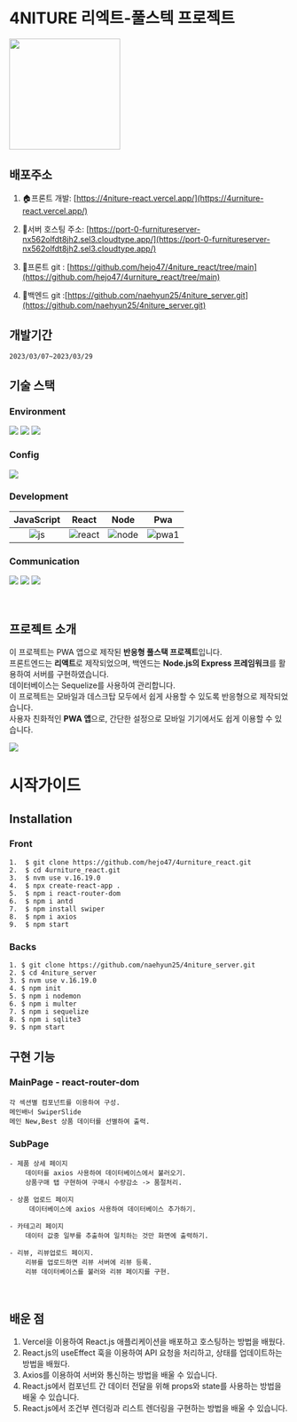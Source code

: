 # 4NITURE 리엑트-풀스텍 프로젝트

<img src="https://user-images.githubusercontent.com/120350423/228405302-749b0572-6b64-4a6a-bb7b-d735ac759710.png" width="200"/>

## 배포주소

1. 🏠프론트 개발: [https://4niture-react.vercel.app/](https://4urniture-react.vercel.app/)

2. 🏢서버 호스팅 주소: [https://port-0-furnitureserver-nx562olfdt8jh2.sel3.cloudtype.app/](https://port-0-furnitureserver-nx562olfdt8jh2.sel3.cloudtype.app/)

3. 🚀프론트 git : [https://github.com/hejo47/4niture_react/tree/main](https://github.com/hejo47/4urniture_react/tree/main)

4. 🚀백엔드 git :[https://github.com/naehyun25/4niture_server.git](https://github.com/naehyun25/4niture_server.git)

## 개발기간

    2023/03/07~2023/03/29

## 기술 스택

### Environment

<img src="https://img.shields.io/badge/visualstudio-018EF5?style=for-the-badge&logo=visualstudiocode&logoColor=white"> <img src="https://img.shields.io/badge/github-181717?style=for-the-badge&logo=github&logoColor=white">
<img src="https://img.shields.io/badge/git-F05032?style=for-the-badge&logo=git&logoColor=white">

### Config

<img src="https://img.shields.io/badge/npm-CB3837?style=for-the-badge&logo=npm&logoColor=white">

### Development

| JavaScript |  React   |  Node   |   Pwa   |
| :--------: | :------: | :-----: | :-----: |
|   ![js]    | ![react] | ![node] | ![pwa1] |

### Communication

<img src="https://img.shields.io/badge/slack-4A154B?style=for-the-badge&logo=slack&logoColor=white"> <img src="https://img.shields.io/badge/notion-000000?style=for-the-badge&logo=notion&logoColor=white"> <img src="https://img.shields.io/badge/figma-F24E1E?style=for-the-badge&logo=figma&logoColor=white">

<br>

## 프로젝트 소개

이 프로젝트는 PWA 앱으로 제작된 **반응형 풀스택 프로젝트**입니다.  
프론트엔드는 **리액트**로 제작되었으며, 백엔드는 **Node.js의 Express 프레임워크**를 활용하여 서버를 구현하였습니다.  
데이터베이스는 Sequelize를 사용하여 관리합니다.  
이 프로젝트는 모바일과 데스크탑 모두에서 쉽게 사용할 수 있도록 반응형으로 제작되었습니다.  
사용자 친화적인 **PWA 앱**으로, 간단한 설정으로 모바일 기기에서도 쉽게 이용할 수 있습니다.
<br>

<img src="./images/mainpage.png">
<br>

# 시작가이드

## Installation

### Front

    1.  $ git clone https://github.com/hejo47/4urniture_react.git
    2.  $ cd 4urniture_react.git
    3.  $ nvm use v.16.19.0
    4.  $ npx create-react-app .
    5.  $ npm i react-router-dom
    6.  $ npm i antd
    7.  $ npm install swiper
    8.  $ npm i axios
    9.  $ npm start

### Backs

    1. $ git clone https://github.com/naehyun25/4niture_server.git
    2. $ cd 4niture_server
    3. $ nvm use v.16.19.0
    4. $ npm init
    5. $ npm i nodemon
    6. $ npm i multer
    7. $ npm i sequelize
    8. $ npm i sqlite3
    9. $ npm start

## 구현 기능

### MainPage - react-router-dom

    각 섹션별 컴포넌트를 이용하여 구성.
    메인배너 SwiperSlide
    메인 New,Best 상품 데이터를 선별하여 출력.

### SubPage

    - 제품 상세 페이지
        데이터를 axios 사용하여 데이터베이스에서 불러오기.
        상품구매 탭 구현하여 구매시 수량감소 -> 품절처리.

    - 상품 업로드 페이지
         데이터베이스에 axios 사용하여 데이터베이스 추가하기.

    - 카테고리 페이지
        데이터 값중 일부를 추출하여 일치하는 것만 화면에 출력하기.

    - 리뷰, 리뷰업로드 페이지.
        리뷰를 업로드하면 리뷰 서버에 리뷰 등록.
        리뷰 데이터베이스를 불러와 리뷰 페이지를 구현.

<br>

## 배운 점

1. Vercel을 이용하여 React.js 애플리케이션을 배포하고 호스팅하는 방법을 배웠다.
2. React.js의 useEffect 훅을 이용하여 API 요청을 처리하고, 상태를 업데이트하는 방법을 배웠다.
3. Axios를 이용하여 서버와 통신하는 방법을 배울 수 있습니다.
4. React.js에서 컴포넌트 간 데이터 전달을 위해 props와 state를 사용하는 방법을 배울 수 있습니다.
5. React.js에서 조건부 렌더링과 리스트 렌더링을 구현하는 방법을 배울 수 있습니다.<br>

[js]: /images/stack/javascript.svg
[react]: /images/stack/react.svg
[node]: /images/stack/node.svg
[pwa1]: /images/stack/pwa1.svg
